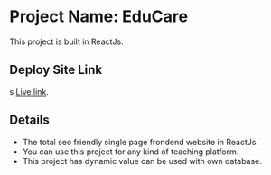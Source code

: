 # Project Name: EduCare

This project is built in ReactJs.

## Deploy Site Link
s
[Live link](https://mostafiz-educare.netlify.app/).

## Details

* The total seo friendly single page frondend website in ReactJs.
* You can use this project for any kind of teaching platform.
* This project has dynamic value can be used with own database.

